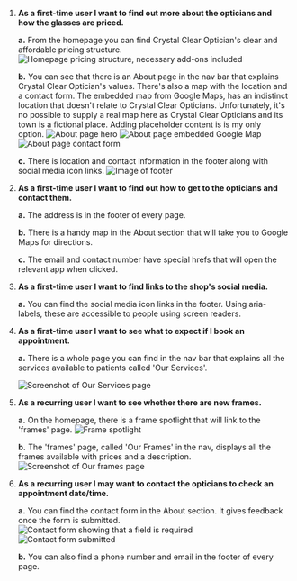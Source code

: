 1. **As a first-time user I want to find out more about the opticians and how the glasses are priced.**

    **a.** From the homepage you can find Crystal Clear Optician's clear and affordable pricing structure.
    ![Homepage pricing structure, necessary add-ons included](pricing-structure.webp)

    **b.** You can see that there is an About page in the nav bar that explains Crystal Clear Optician's values. There's also a map with the location and a contact form. 
    The embedded map from Google Maps, has an indistinct location that doesn't relate to Crystal Clear Opticians. Unfortunately, it's no possible to supply a real map here as Crystal Clear Opticians and its town is a fictional place. Adding placeholder content is is my only option.
    ![About page hero](about-hero.webp)
    ![About page embedded Google Map](about-page-location.webp)
    ![About page contact form](about-page-contact-us.webp)

    **c.** There is location and contact information in the footer along with social media icon links.
    ![Image of footer](image-of-footer.webp)


2. **As a first-time user I want to find out how to get to the opticians and contact them.**

    **a.** The address is in the footer of every page.

    **b.** There is a handy map in the About section that will take you to Google Maps for directions.

    **c.** The email and contact number have special hrefs that will open the relevant app when clicked.

3. **As a first-time user I want to find links to the shop's social media.**

    **a.** You can find the social media icon links in the footer. Using aria-labels, these are accessible to people using screen readers.

4. **As a first-time user I want to see what to expect if I book an appointment.**

    **a.** There is a whole page you can find in the nav bar that explains all the services available to patients called 'Our Services'.

    ![Screenshot of Our Services page](our-services-page.webp)

5. **As a recurring user I want to see whether there are new frames.**

    **a.** On the homepage, there is a frame spotlight that will link to the 'frames' page.
    ![Frame spotlight](frame-spotlight.webp)

    **b.** The 'frames' page, called 'Our Frames' in the nav, displays all the frames available with prices and a description.
    ![Screenshot of Our frames page](our-frames-page.webp)

6. **As a recurring user I may want to contact the opticians to check an appointment date/time.**

    **a.** You can find the contact form in the About section. It gives feedback once the form is submitted.
    ![Contact form showing that a field is required](contact-form-field-required.webp)
    ![Contact form submitted](contact-form-submitted.webp)
    
    **b.** You can also find a phone number and email in the footer of every page.